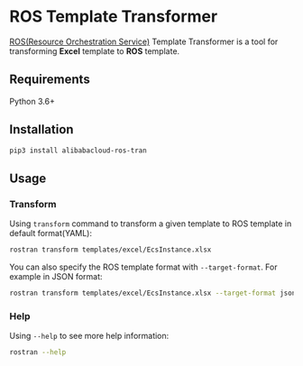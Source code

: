 # ROS Template Transformer
[ROS(Resource Orchestration Service)](https://www.alibabacloud.com/product/ros) Template Transformer
is a tool for transforming **Excel** template to **ROS** template.

## Requirements
Python 3.6+

## Installation
```bash
pip3 install alibabacloud-ros-tran
```

## Usage
### Transform
Using `transform` command to transform a given template to ROS template in default format(YAML):
```bash
rostran transform templates/excel/EcsInstance.xlsx
```

You can also specify the ROS template format with `--target-format`. For example in JSON format:
```bash
rostran transform templates/excel/EcsInstance.xlsx --target-format json
```

### Help
Using `--help` to see more help information:
```bash
rostran --help
```
